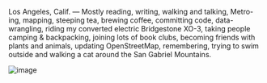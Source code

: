 Los Angeles, Calif. — Mostly reading, writing, walking and talking, Metro-ing, mapping, steeping tea, brewing coffee, committing code, data-wrangling, riding my converted electric Bridgestone XO-3, taking people camping & backpacking, joining lots of book clubs, becoming friends with plants and animals, updating OpenStreetMap, remembering, trying to swim outside and walking a cat around the San Gabriel Mountains.

![image](https://user-images.githubusercontent.com/3673236/121753566-7da1f200-cac7-11eb-8384-d33ff9695ac1.png)
